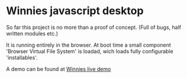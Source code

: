 # Winnies javascript desktop

So far this project is no more than a proof of concept.
(Full of bugs, half written modules etc.)

It is running entirely in the browser.
At boot time a small component 'Browser Virtual File System' is loadad,
wich loads fully configurable 'installables'.

A demo can be found at <a href="http://winnies2.livep2000.nl" target="_blank">Winnies live demo</a>
